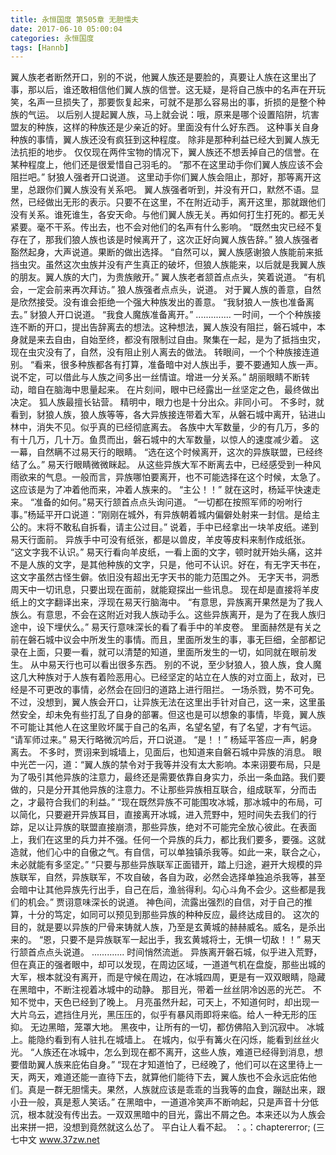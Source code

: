 ```yaml
---
title: 永恒国度 第505章 无胆懦夫
date: 2017-06-10 05:00:04
categories: 永恒国度
tags: [Hannb]
---
```


翼人族老者断然开口，别的不说，他翼人族还是要脸的，真要让人族在这里出了事，那以后，谁还敢相信他们翼人族的信誉。这无疑，是将自己族中的名声在开玩笑，名声一旦损失了，那要恢复起来，可就不是那么容易出的事，折损的是整个种族的气运。
以后别人提起翼人族，马上就会说：哦，原来是哪个设置陷阱，坑害盟友的种族，这样的种族还是少亲近的好。里面没有什么好东西。
这种事关自身种族的事情，翼人族还没有疯狂到这种程度。
除非是那种利益已经大到翼人族无法抗拒的地步。
仅仅现在两件宝物的情况下，翼人族还不想丢掉自己的信誉。在某种程度上，他们还是很爱惜自己羽毛的。
“那不在这里动手你们翼人族应该不会阻拦吧。”
豺狼人强者开口说道。
这里动手你们翼人族会阻止，那好，那等离开这里，总跟你们翼人族没有关系吧。
翼人族强者听到，并没有开口，默然不语。显然，已经做出无形的表示。只要不在这里，不在附近动手，离开这里，那就跟他们没有关系。谁死谁生，各安天命。与他们翼人族无关。再如何打生打死的。都无关紧要。毫不干系。传出去，也不会对他们的名声有什么影响。
“既然虫灾已经不复存在了，那我们狼人族也该是时候离开了，这次正好向翼人族告辞。”
狼人族强者豁然起身，大声说道。果断的做出选择。
“自然可以，翼人族感谢狼人族能前来抵挡虫灾。虽然这次虫族并没有产生真正的破坏，但狼人族能来，以后就是我翼人族的朋友。翼人族的大门，为贵族敞开。”
翼人族老者颔首点点头，笑着说道。
“有机会，一定会前来再次拜访。”
狼人族强者点点头，说道。
对于翼人族的善意，自然是欣然接受。没有谁会拒绝一个强大种族发出的善意。
“我豺狼人一族也准备离去。”
豺狼人开口说道。
“我食人魔族准备离开。”
..............
一时间，一个个种族接连不断的开口，提出告辞离去的想法。这种想法，翼人族没有阻拦，磐石城中，本身就是来去自由，自始至终，都没有限制过自由。聚集在一起，是为了抵挡虫灾，现在虫灾没有了，自然，没有阻止别人离去的做法。
转眼间，一个个种族接连道别。
“看来，很多种族都各有打算，准备暗中对人族出手，要不要通知人族一声。说不定，可以借此与人族之间多出一丝情谊。增进一分关系。”
胡丽眼睛不断转动，暗自在脑海中思量起来。
在片刻间，眼中已经露出一丝坚定之色，最终做出决定。
狐人族最擅长钻营。
精明中，眼力也是十分出众。非同小可。
不多时，就看到，豺狼人族，狼人族等等，各大异族接连带着大军，从磐石城中离开，钻进山林中，消失不见。似乎真的已经彻底离去。
各族中大军数量，少的有几万，多的有十几万，几十万。鱼贯而出，磐石城中的大军数量，以惊人的速度减少着。
这一幕，自然瞒不过易天行的眼睛。
“选在这个时候离开，这次的异族联盟，已经终结了么。”
易天行眼睛微微眯起。
从这些异族大军不断离去中，已经感受到一种风雨欲来的气息。一般而言，异族哪怕要离开，也不可能选择在这个时候，太急了。这应该是为了冲着他而来，冲着人族来的。
“主公！！”
就在这时，杨延平快速走来。
“准备的如何。”易天行颔首点点头询问道。
“一切都在按照军师的吩咐行事。”杨延平开口说道：”刚刚在城外，有异族朝着城内偏僻处射来一封信。是给主公的。末将不敢私自拆看，请主公过目。”
说着，手中已经拿出一块羊皮纸。递到易天行面前。
异族手中可没有纸张，都是以兽皮，羊皮等皮料来制作成纸张。
“这文字我不认识。”
易天行看向羊皮纸，一看上面的文字，顿时就开始头痛，这并不是人族的文字，是其他种族的文字，只是，他可不认识。好在，有无字天书在，这文字虽然古怪生僻。依旧没有超出无字天书的能力范围之外。
无字天书，洞悉周天中一切讯息，只要出现在面前，就能窥探出一些讯息。
现在却是直接将羊皮纸上的文字翻译出来，浮现在易天行脑海中。
“有意思，异族离开果然是为了我人族么。有意思，不会在这附近对我人族动手么。这些异族离开，是为了在我人族归途中，设下埋伏么。”
易天行意味深长的看了看手中的羊皮卷。
里面赫然是有关之前在磐石城中议会中所发生的事情。而且，里面所发生的事，事无巨细，全部都记录在上面，只要一看，就可以清楚的知道，里面所发生的一切，如同就在眼前发生。
从中易天行也可以看出很多东西。
别的不说，至少豺狼人，狼人族，食人魔这几大种族对于人族有着险恶用心。已经坚定的站立在人族的对立面上，敌对，已经是不可更改的事情，必然会在回归的道路上进行阻拦。
一场杀戮，势不可免。
不过，没想到，翼人族会开口，让异族无法在这里出手针对自己，这一来，这里虽然安全，却未免有些打乱了自身的部署。但这也是可以想象的事情，毕竟，翼人族不可能让其他人在这里败坏属于自己的名声，名望名望，有了名望，才有气运。
“请军师过来。”
易天行略微沉吟后，开口说道。
“是！！”
杨延平答应一声，躬身离去。
不多时，贾诩来到城墙上，见面后，也知道来自磐石城中异族的消息。
眼中光芒一闪，道：“翼人族的禁令对于我等并没有太大影响。本来诩要布局，只是为了吸引其他异族的注意力，最终还是需要依靠自身实力，杀出一条血路。我们要做的，只是分开其他异族的注意力。不让那些异族相互联合，组成联军，分而击之，才最符合我们的利益。”
“现在既然异族不可能围攻冰城，那冰城中的布局，可以简化，只要避开异族耳目，直接离开冰城，进入荒野中，短时间失去我们的行踪，足以让异族的联盟直接崩溃，那些异族，绝对不可能完全放心彼此。在表面上，我们在这里的兵力并不强。任何一个异族的兵力，都比我们要多，要强。这就造就，他们心中的自傲之气。有自信，可以单独镇杀我等。如此一来，联合之心，未必就能有多坚定。”
“只要与那些异族联军正面错开，踏上归途，避开大规模的异族联军，自然，异族联军，不攻自破，各自为政，必然会选择单独追杀我等，甚至会暗中让其他异族先行出手，自己在后，渔翁得利。勾心斗角不会少。这些都是我们的机会。”
贾诩意味深长的说道。
神色间，流露出强烈的自信，对于自己的推算，十分的笃定，如同可以预见到那些异族的种种反应，最终达成目的。
这次的目的，就是要以异族的尸骨来铸就人族，乃至是玄黄城的赫赫威名。威名，是杀出来的。
“恩，只要不是异族联军一起出手，我玄黄城将士，无惧一切敌！！”
易天行颔首点点头说道。
.............
时间悄然流逝。
异族离开磐石城，似乎进入荒野，但在真正的强者眼中，却可以发现，在周边区域，一道道气机在盘旋，那些出城的大军，根本就没有离开，而是守候在周边，在冰城四周，更是有一双双眼睛，隐藏在黑暗中，不断注视着冰城中的动静。
那目光，带着一丝丝阴冷凶恶的光芒。
不知不觉中，天色已经到了晚上。
月亮虽然升起，可天上，不知道何时，却出现一大片乌云，遮挡住月光，黑压压的，似乎有暴风雨即将来临。给人一种无形的压抑。
无边黑暗，笼罩大地。
黑夜中，让所有的一切，都仿佛陷入到沉寂中。
冰城上。能隐约看到有人驻扎在城墙上。
在城内，似乎有篝火在闪烁，能看到丝丝火光。
“人族还在冰城中，怎么到现在都不离开，这些人族，难道已经得到消息，想要借助翼人族来庇佑自身。”
“现在才知道怕了，已经晚了，他们可以在这里待上一天，两天，难道还能一直待下去，就算他们能待下去，翼人族也不会永远庇佑他们。真是一群无胆懦夫。果然，人族就应该是乖乖的当我等的血食，蹦跶出来，跟小丑一般，真是惹人笑话。”
在黑暗中，一道道冷笑声不断响起，只是声音十分低沉，根本就没有传出去。一双双黑暗中的目光，露出不屑之色。本来还以为人族会出来拼一把，没想到竟然就这么怂了。
平白让人看不起。
：。：chaptererror;
(三七中文 www.37zw.net